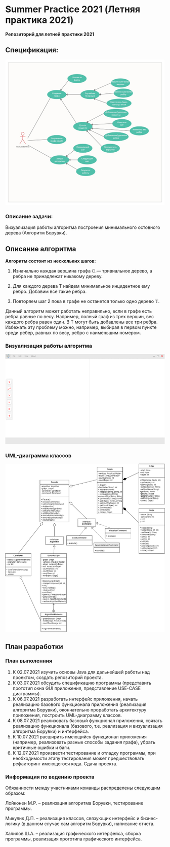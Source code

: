 # 
# **Summer Practice 2021 (Летняя практика 2021)**

**Репозиторий для летней практики 2021**

## **Спецификация:**
![](./Source/Images/using.jpg)

### **Описание задачи:**

Визуализация работы алгоритма построения минимального остовного дерева (Алгоритм Борувки).

## **Описание алгоритма**
**Алгоритм состоит из нескольких шагов:**

1. Изначально каждая вершина графа $\mathbb{G}$.— тривиальное дерево, а ребра не принадлежат никакому дереву.
  
2. Для каждого дерева T найдем минимальное инцидентное ему ребро. Добавим все такие ребра.

3. Повторяем шаг 2 пока в графе не останется только одно дерево $\mathbb{T}$.

  
Данный алгоритм может работать неправильно, если в графе есть ребра равные по весу. Например, полный граф из трех вершин, вес каждого ребра равен один. В T могут быть добавлены все три ребра. Избежать эту проблему можно, например, выбирая в первом пункте среди ребер, равных по весу, ребро с наименьшим номером.


### **Визуализация работы алгоритма**
![](./Source/Images/Target.gif)

### **UML-диаграмма классов**
![](./Source/Images/diagram.png)

  
## **План разработки**

### **План выполенния**

1.	К 02.07.2021 изучить основы Java для дальнейшей работы над проектом, создать репозиторий проекта.
2.	К 03.07.2021 обсудить спецификацию программы (представить прототип окна GUI приложения, представление USE-CASE диаграммы).
3.	К 06.07.2021 разработать интерфейс приложения, начать реализацию базового функционала приложения (реализация алгоритма Борувки), окончательно проработать архитектуру приложения, построить UML-диаграмму классов.
4.	К 08.07.2021 реализовать базовый функционал приложения, связать реализацию функционала (базового, т.е. реализация и визуализация алгоритма Борувки) и интерфейса.
5.	К 10.07.2021 расширить имеющийся функционал приложения  (например, реализовать разные способы задания графа), убрать критичные ошибки и баги.
6.	К 12.07.2021 произвести тестирование и отладку программы, при необходимости этапу тестирования может предшествовать рефакторинг имеющегося кода. Сдача проекта.


### **Информация по ведению проекта**

Обязанности между участниками команды распределены следующим образом:

Лойконен М.Р. – реализация алгоритма Борувки, тестирование программы.

Микулик Д.П. – реализация классов, связующих интерфейс и бизнес-логику (в данном случае сам алгоритм Борувки), написание отчета.

Халилов Ш.А. – реализация графического интерфейса, сборка программы, реализация прототипа графического интерфейса.

